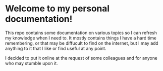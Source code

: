 # Welcome to my personal documentation!
This repo contains some documentation on various topics so I can refresh my knowledge when I need to. It mostly contains things I have a hard time remembering, or that may be diffucult to find on the internet, but I may add anything to it that I like or find useful at any point.


I decided to put it online at the request of some colleagues and for anyone who may stumble upon it.
